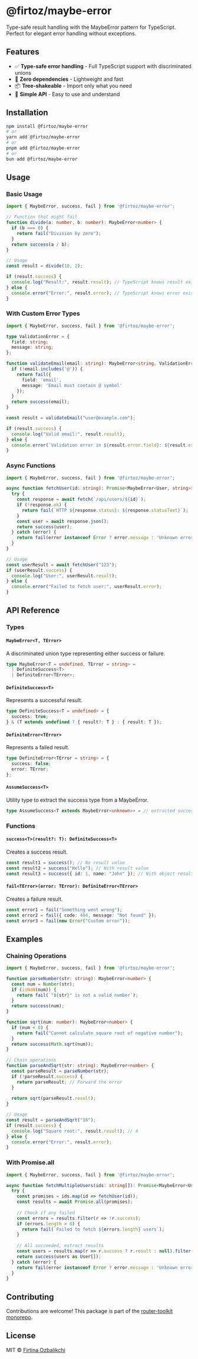 # @firtoz/maybe-error

Type-safe result handling with the MaybeError pattern for TypeScript. Perfect for elegant error handling without exceptions.

## Features

- ✅ **Type-safe error handling** - Full TypeScript support with discriminated unions
- 🚀 **Zero dependencies** - Lightweight and fast
- 📦 **Tree-shakeable** - Import only what you need
- 🎯 **Simple API** - Easy to use and understand

## Installation

```bash
npm install @firtoz/maybe-error
# or
yarn add @firtoz/maybe-error
# or
pnpm add @firtoz/maybe-error
# or
bun add @firtoz/maybe-error
```

## Usage

### Basic Usage

```typescript
import { MaybeError, success, fail } from '@firtoz/maybe-error';

// Function that might fail
function divide(a: number, b: number): MaybeError<number> {
  if (b === 0) {
    return fail("Division by zero");
  }
  return success(a / b);
}

// Usage
const result = divide(10, 2);

if (result.success) {
  console.log("Result:", result.result); // TypeScript knows result exists
} else {
  console.error("Error:", result.error); // TypeScript knows error exists
}
```

### With Custom Error Types

```typescript
import { MaybeError, success, fail } from '@firtoz/maybe-error';

type ValidationError = {
  field: string;
  message: string;
};

function validateEmail(email: string): MaybeError<string, ValidationError> {
  if (!email.includes('@')) {
    return fail({
      field: 'email',
      message: 'Email must contain @ symbol'
    });
  }
  return success(email);
}

const result = validateEmail("user@example.com");

if (result.success) {
  console.log("Valid email:", result.result);
} else {
  console.error(`Validation error in ${result.error.field}: ${result.error.message}`);
}
```

### Async Functions

```typescript
import { MaybeError, success, fail } from '@firtoz/maybe-error';

async function fetchUser(id: string): Promise<MaybeError<User, string>> {
  try {
    const response = await fetch(`/api/users/${id}`);
    if (!response.ok) {
      return fail(`HTTP ${response.status}: ${response.statusText}`);
    }
    const user = await response.json();
    return success(user);
  } catch (error) {
    return fail(error instanceof Error ? error.message : 'Unknown error');
  }
}

// Usage
const userResult = await fetchUser("123");
if (userResult.success) {
  console.log("User:", userResult.result);
} else {
  console.error("Failed to fetch user:", userResult.error);
}
```

## API Reference

### Types

#### `MaybeError<T, TError>`

A discriminated union type representing either success or failure.

```typescript
type MaybeError<T = undefined, TError = string> = 
  | DefiniteSuccess<T> 
  | DefiniteError<TError>;
```

#### `DefiniteSuccess<T>`

Represents a successful result.

```typescript
type DefiniteSuccess<T = undefined> = {
  success: true;
} & (T extends undefined ? { result?: T } : { result: T });
```

#### `DefiniteError<TError>`

Represents a failed result.

```typescript
type DefiniteError<TError = string> = {
  success: false;
  error: TError;
};
```

#### `AssumeSuccess<T>`

Utility type to extract the success type from a MaybeError.

```typescript
type AssumeSuccess<T extends MaybeError<unknown>> = // extracted success type
```

### Functions

#### `success<T>(result?: T): DefiniteSuccess<T>`

Creates a success result.

```typescript
const result1 = success(); // No result value
const result2 = success("Hello"); // With result value
const result3 = success({ id: 1, name: "John" }); // With object result
```

#### `fail<TError>(error: TError): DefiniteError<TError>`

Creates a failure result.

```typescript
const error1 = fail("Something went wrong");
const error2 = fail({ code: 404, message: "Not found" });
const error3 = fail(new Error("Custom error"));
```

## Examples

### Chaining Operations

```typescript
import { MaybeError, success, fail } from '@firtoz/maybe-error';

function parseNumber(str: string): MaybeError<number> {
  const num = Number(str);
  if (isNaN(num)) {
    return fail(`"${str}" is not a valid number`);
  }
  return success(num);
}

function sqrt(num: number): MaybeError<number> {
  if (num < 0) {
    return fail("Cannot calculate square root of negative number");
  }
  return success(Math.sqrt(num));
}

// Chain operations
function parseAndSqrt(str: string): MaybeError<number> {
  const parseResult = parseNumber(str);
  if (!parseResult.success) {
    return parseResult; // Forward the error
  }
  
  return sqrt(parseResult.result);
}

// Usage
const result = parseAndSqrt("16");
if (result.success) {
  console.log("Square root:", result.result); // 4
} else {
  console.error("Error:", result.error);
}
```

### With Promise.all

```typescript
import { MaybeError, success, fail } from '@firtoz/maybe-error';

async function fetchMultipleUsers(ids: string[]): Promise<MaybeError<User[]>> {
  try {
    const promises = ids.map(id => fetchUser(id));
    const results = await Promise.all(promises);
    
    // Check if any failed
    const errors = results.filter(r => !r.success);
    if (errors.length > 0) {
      return fail(`Failed to fetch ${errors.length} users`);
    }
    
    // All succeeded, extract results
    const users = results.map(r => r.success ? r.result : null).filter(Boolean);
    return success(users as User[]);
  } catch (error) {
    return fail(error instanceof Error ? error.message : 'Unknown error');
  }
}
```

## Contributing

Contributions are welcome! This package is part of the [router-toolkit monorepo](https://github.com/firtoz/router-toolkit).

## License

MIT © [Firtina Ozbalikchi](https://github.com/firtoz) 